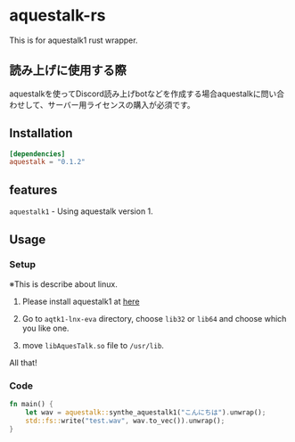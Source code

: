 # aquestalk-rs

This is for aquestalk1 rust wrapper.

## 読み上げに使用する際

aquestalkを使ってDiscord読み上げbotなどを作成する場合aquestalkに問い合わせして、サーバー用ライセンスの購入が必須です。

## Installation

```toml
[dependencies]
aquestalk = "0.1.2"
```

## features

`aquestalk1` - Using aquestalk version 1.

## Usage

### Setup
※This is describe about linux.

1. Please install aquestalk1 at [here](https://www.a-quest.com/download.html)

2. Go to `aqtk1-lnx-eva` directory, choose `lib32` or `lib64` and choose which you like one.

3. move `libAquesTalk.so` file to `/usr/lib`.

All that!

### Code

```rust
fn main() {
    let wav = aquestalk::synthe_aquestalk1("こんにちは").unwrap();
    std::fs::write("test.wav", wav.to_vec()).unwrap();
}
```
